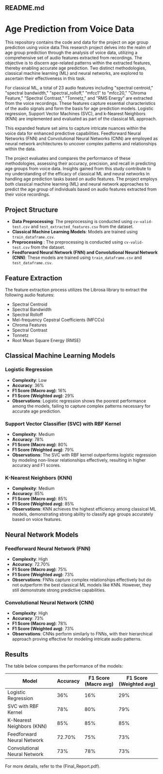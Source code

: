 ## README.md

# Age Prediction from Voice Data

This repository contains the code and data for the project on age group prediction using voice data.This research project delves into the realm of age group prediction through the analysis of voice data, utilizing a comprehensive set of audio features extracted from recordings. The objective is to discern age-related patterns within the extracted features, thereby enabling accurate age prediction. Two distinct methodologies, classical machine learning (ML) and neural networks, are explored to ascertain their effectiveness in this task.

For classical ML, a total of 23 audio features including "spectral centroid," "spectral bandwidth," "spectral_rolloff," "mfcc1" to "mfcc20," "Chroma Feature," "Spectral Contrast," "Tonnetz," and "RMS Energy" are extracted from the voice recordings. These features capture essential characteristics of the audio signals and form the basis for age prediction models. Logistic regression, Support Vector Machines (SVC), and k-Nearest Neighbors (KNN) are implemented and evaluated as part of the classical ML approach.

 This expanded feature set aims to capture intricate nuances within the voice data for enhanced predictive capabilities. Feedforward Neural Networks (FNN) and Convolutional Neural Networks (CNN) are employed as neural network architectures to uncover complex patterns and relationships within the data.

The project evaluates and compares the performance of these methodologies, assessing their accuracy, precision, and recall in predicting age groups from voice data. Insights gained from this study contribute to my understanding of the efficacy of classical ML and neural networks in handling age prediction tasks based on audio features. The project employs both classical machine learning (ML) and neural network approaches to predict the age group of individuals based on audio features extracted from their voice recordings.

## Project Structure

- **Data Preprocessing**: The preprocessing is conducted using `cv-valid-test.csv` and `test_extracted_features.csv` from the dataset.
- **Classical Machine Learning Models**: Models are trained using `train_dataframe.csv`.
- **Preprocessing** : The preprocessing is conducted using `cv-valid-test.csv` from the dataset.
- **Feedforward Neural Network (FNN) and Convolutional Neural Network (CNN)**: These models are trained using `train_dataframe.csv` and `test_dataframe.csv`.

## Feature Extraction

The feature extraction process utilizes the Librosa library to extract the following audio features:
- Spectral Centroid
- Spectral Bandwidth
- Spectral Rolloff
- Mel-frequency Cepstral Coefficients (MFCCs)
- Chroma Features
- Spectral Contrast
- Tonnetz
- Root Mean Square Energy (RMSE)

## Classical Machine Learning Models

### Logistic Regression
- **Complexity**: Low
- **Accuracy**: 36%
- **F1 Score (Macro avg)**: 16%
- **F1 Score (Weighted avg)**: 29%
- **Observations**: Logistic regression shows the poorest performance among the models, failing to capture complex patterns necessary for accurate age prediction.

### Support Vector Classifier (SVC) with RBF Kernel
- **Complexity**: Medium
- **Accuracy**: 78%
- **F1 Score (Macro avg)**: 80%
- **F1 Score (Weighted avg)**: 79%
- **Observations**: The SVC with RBF kernel outperforms logistic regression by modeling non-linear relationships effectively, resulting in higher accuracy and F1 scores.

### K-Nearest Neighbors (KNN)
- **Complexity**: Medium
- **Accuracy**: 85%
- **F1 Score (Macro avg)**: 85%
- **F1 Score (Weighted avg)**: 85%
- **Observations**: KNN achieves the highest efficiency among classical ML models, demonstrating strong ability to classify age groups accurately based on voice features.

## Neural Network Models

### Feedforward Neural Network (FNN)
- **Complexity**: High
- **Accuracy**: 72.70%
- **F1 Score (Macro avg)**: 75%
- **F1 Score (Weighted avg)**: 73%
- **Observations**: FNNs capture complex relationships effectively but do not outperform the best classical ML models like KNN. However, they still demonstrate strong predictive capabilities.

### Convolutional Neural Network (CNN)
- **Complexity**: High
- **Accuracy**: 73%
- **F1 Score (Macro avg)**: 78%
- **F1 Score (Weighted avg)**: 73%
- **Observations**: CNNs perform similarly to FNNs, with their hierarchical approach proving effective for modeling intricate audio patterns.

## Results

The table below compares the performance of the models:

| Model                        | Accuracy | F1 Score (Macro avg) | F1 Score (Weighted avg) |
|------------------------------|----------|----------------------|-------------------------|
| Logistic Regression          | 36%      | 16%                  | 29%                     |
| SVC with RBF Kernel          | 78%      | 80%                  | 79%                     |
| K-Nearest Neighbors (KNN)    | 85%      | 85%                  | 85%                     |
| Feedforward Neural Network   | 72.70%   | 75%                  | 73%                     |
| Convolutional Neural Network | 73%      | 78%                  | 73%                     |


For more details, refer to the (Final_Report.pdf).
